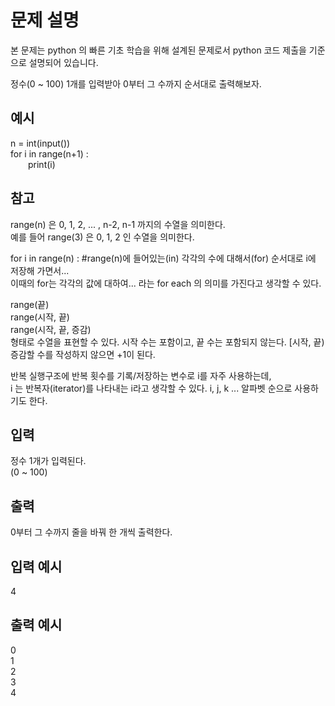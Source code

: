 # 문제 설명

본 문제는 python 의 빠른 기초 학습을 위해 설계된 문제로서 python 코드 제출을 기준으로 설명되어 있습니다.

정수(0 ~ 100) 1개를 입력받아 0부터 그 수까지 순서대로 출력해보자.

## 예시

n = int(input())  
for i in range(n+1) :  
  print(i)

## 참고

range(n) 은 0, 1, 2, ... , n-2, n-1 까지의 수열을 의미한다.  
예를 들어 range(3) 은 0, 1, 2 인 수열을 의미한다.

for i in range(n) : #range(n)에 들어있는(in) 각각의 수에 대해서(for) 순서대로 i에 저장해 가면서...  
이때의 for는 각각의 값에 대하여... 라는 for each 의 의미를 가진다고 생각할 수 있다.

range(끝)  
range(시작, 끝)  
range(시작, 끝, 증감)  
형태로 수열을 표현할 수 있다. 시작 수는 포함이고, 끝 수는 포함되지 않는다. [시작, 끝)  
증감할 수를 작성하지 않으면 +1이 된다.

반복 실행구조에 반복 횟수를 기록/저장하는 변수로 i를 자주 사용하는데,  
i 는 반복자(iterator)를 나타내는 i라고 생각할 수 있다. i, j, k ... 알파벳 순으로 사용하기도 한다.

## 입력

정수 1개가 입력된다.  
(0 ~ 100)

## 출력

0부터 그 수까지 줄을 바꿔 한 개씩 출력한다.

## 입력 예시

4

## 출력 예시

0  
1  
2  
3  
4
